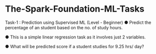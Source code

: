 # The-Spark-Foundation-ML-Tasks

Task-1 : Prediction using Supervised ML (Level - Beginner)
● Predict the percentage of an student based on the no. of study hours.

● This is a simple linear regression task as it involves just 2 variables.

● What will be predicted score if a student studies for 9.25 hrs/ day?
